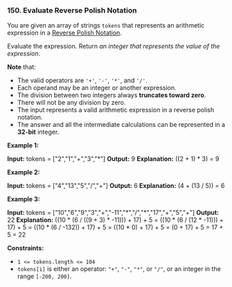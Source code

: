 ### 150\. Evaluate Reverse Polish Notation

You are given an array of strings `tokens` that represents an arithmetic expression in a [Reverse Polish Notation](http://en.wikipedia.org/wiki/Reverse_Polish_notation).

Evaluate the expression. Return _an integer that represents the value of the expression_.

**Note** that:

*   The valid operators are `'+'`, `'-'`, `'*'`, and `'/'`.
*   Each operand may be an integer or another expression.
*   The division between two integers always **truncates toward zero**.
*   There will not be any division by zero.
*   The input represents a valid arithmetic expression in a reverse polish notation.
*   The answer and all the intermediate calculations can be represented in a **32-bit** integer.

**Example 1:**

**Input:** tokens = \["2","1","+","3","\*"\]
**Output:** 9
**Explanation:** ((2 + 1) \* 3) = 9

**Example 2:**

**Input:** tokens = \["4","13","5","/","+"\]
**Output:** 6
**Explanation:** (4 + (13 / 5)) = 6

**Example 3:**

**Input:** tokens = \["10","6","9","3","+","-11","\*","/","\*","17","+","5","+"\]
**Output:** 22
**Explanation:** ((10 \* (6 / ((9 + 3) \* -11))) + 17) + 5
= ((10 \* (6 / (12 \* -11))) + 17) + 5
= ((10 \* (6 / -132)) + 17) + 5
= ((10 \* 0) + 17) + 5
= (0 + 17) + 5
= 17 + 5
= 22

**Constraints:**

*   `1 <= tokens.length <= 104`
*   `tokens[i]` is either an operator: `"+"`, `"-"`, `"*"`, or `"/"`, or an integer in the range `[-200, 200]`.
